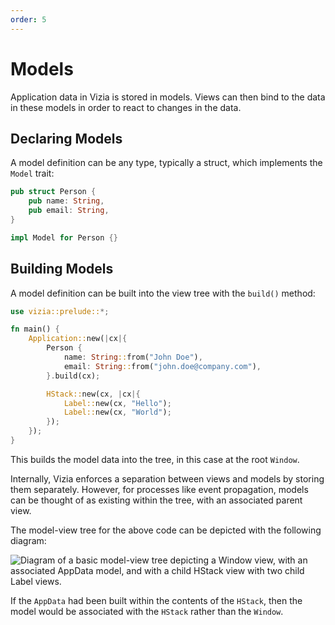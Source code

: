 ```yaml
---
order: 5
---
```


# Models

Application data in Vizia is stored in models. Views can then bind to the data in these models in order to react to changes in the data.

## Declaring Models

A model definition can be any type, typically a struct, which implements the `Model` trait:

```rust
pub struct Person {
    pub name: String,
    pub email: String,
}

impl Model for Person {}
```

## Building Models

A model definition can be built into the view tree with the `build()` method:

```rust
use vizia::prelude::*;

fn main() {
    Application::new(|cx|{
        Person {
            name: String::from("John Doe"),
            email: String::from("john.doe@company.com"),
        }.build(cx);

        HStack::new(cx, |cx|{
            Label::new(cx, "Hello");
            Label::new(cx, "World");
        });
    });
}

```

This builds the model data into the tree, in this case at the root `Window`.

Internally, Vizia enforces a separation between views and models by storing them separately. However, for processes like event propagation, models can be thought of as existing within the tree, with an associated parent view.

The model-view tree for the above code can be depicted with the following diagram:

<img src="../../img/basic_tree_model.svg" alt='Diagram of a basic model-view tree depicting a Window view, with an associated AppData model, and with a child HStack view with two child Label views.'/>

If the `AppData` had been built within the contents of the `HStack`, then the model would be associated with the `HStack` rather than the `Window`.
